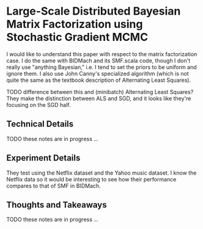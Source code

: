 # Large-Scale Distributed Bayesian Matrix Factorization using Stochastic Gradient MCMC

I would like to understand this paper with respect to the matrix factorization
case. I do the same with BIDMach and its SMF.scala code, though I don't really
use "anything Bayesian," i.e. I tend to set the priors to be uniform and ignore
them. I also use John Canny's specialized algorithm (which is not quite the same
as the textbook description of Alternating Least Squares).

TODO difference between this and (minibatch) Alternating Least Squares? They
make the distinction between ALS and SGD, and it looks like they're focusing on
the SGD half.


## Technical Details

TODO these notes are in progress ...


## Experiment Details

They test using the Netflix dataset and the Yahoo music dataset. I know the
Netflix data so it would be interesting to see how their performance compares to
that of SMF in BIDMach.


## Thoughts and Takeaways

TODO these notes are in progress ...
